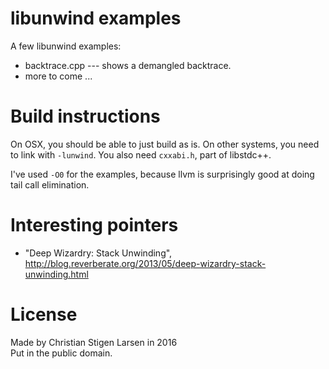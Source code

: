 libunwind examples
==================

A few libunwind examples:

  * backtrace.cpp --- shows a demangled backtrace.
  * more to come ...

Build instructions
==================

On OSX, you should be able to just build as is. On other systems, you need to
link with `-lunwind`. You also need `cxxabi.h`, part of libstdc++.

I've used `-O0` for the examples, because llvm is surprisingly good at doing
tail call elimination.

Interesting pointers
====================

  * "Deep Wizardry: Stack Unwinding",
    http://blog.reverberate.org/2013/05/deep-wizardry-stack-unwinding.html

License
=======

Made by Christian Stigen Larsen in 2016  
Put in the public domain.
